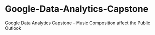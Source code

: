# Google-Data-Analytics-Capstone
Google Data Analytics Capstone - Music Composition affect the Public Outlook
